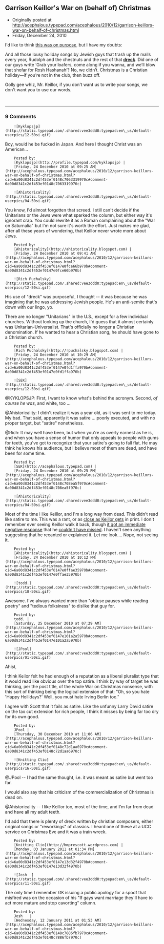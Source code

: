 ## Garrison Keillor's War on (behalf of) Christmas

 * Originally posted at http://acephalous.typepad.com/acephalous/2010/12/garrison-keillors-war-on-behalf-of-christmas.html
 * Friday, December 24, 2010



I'd like to think [this was on purpose](http://articles.baltimoresun.com/2009-12-16/news/bal-op.keillor16dec16\_1\_silent-night-unitarian-christmas), but I have my doubts:

And all those lousy holiday songs by Jewish guys that trash up the malls every year, Rudolph and the chestnuts and the rest of that **[dreck](http://dictionary.reference.com/browse/dreck)**. Did one of our guys write ‘Grab your loafers, come along if you wanna, and we’ll blow that shofar for Rosh Hashanah’? No, we didn’t. Christmas is a Christian holiday—if you’re not in the club, then buzz off.

Golly gee whiz, Mr. Keillor, if you don't want us to write your songs, we don't want you to use our words.

 

		

* * *

### 9 Comments 

		

                
[]()

	

		![Kyklopsjp](http://static.typepad.com/.shared:vee3ddd0:typepad:en\_us/default-userpics/12-50si.gif)
	

	

		

Boy, would he be fucked in Japan. And here I thought Christ was an American...

	

		Posted by:
		[Kyklopsjp](http://profile.typepad.com/kyklopsjp) |
		[Friday, 24 December 2010 at 09:25 AM](http://acephalous.typepad.com/acephalous/2010/12/garrison-keillors-war-on-behalf-of-christmas.html?cid=6a00d8341c2df453ef0148c7063319970c#comment-6a00d8341c2df453ef0148c7063319970c)

[]()

	

		![Ahistoricality](http://static.typepad.com/.shared:vee3ddd0:typepad:en\_us/default-userpics/04-50si.gif)
	

	

		

You know, I'd almost forgotten that screed. I still can't decide if the Unitarians or the Jews were what sparked the column, but either way it's ignorant crap. You could rewrite it as a Roman complaining about the "War on Saturnalia" but I'm not sure it's worth the effort. Just makes me glad, after all these years of wondering, that Keillor never wrote more about Jews. 

	

		Posted by:
		[Ahistoricality](http://ahistoricality.blogspot.com) |
		[Friday, 24 December 2010 at 09:41 AM](http://acephalous.typepad.com/acephalous/2010/12/garrison-keillors-war-on-behalf-of-christmas.html?cid=6a00d8341c2df453ef0147e0fce66b970b#comment-6a00d8341c2df453ef0147e0fce66b970b)

[]()

	

		![Rich Puchalsky](http://static.typepad.com/.shared:vee3ddd0:typepad:en\_us/default-userpics/12-50si.gif)
	

	

		

His use of "dreck" was purposeful, I thought -- it was because he was imagining that he was addressing Jewish people.  He's an anti-semite that's down with our lingo, yo.

There are no longer "Unitarians" in the U.S., except for a few individual churches.  Without looking up the church, I'd guess that it almost certainly was Unitarian-Universalist.  That's officially no longer a Christian denomination.  If he wanted to hear a Christian song, he should have gone to a Christian church.  

	

		Posted by:
		[Rich Puchalsky](http://rpuchalsky.blogspot.com) |
		[Friday, 24 December 2010 at 10:29 AM](http://acephalous.typepad.com/acephalous/2010/12/garrison-keillors-war-on-behalf-of-christmas.html?cid=6a00d8341c2df453ef0147e0fd1ffa970b#comment-6a00d8341c2df453ef0147e0fd1ffa970b)

[]()

	

		![SEK](http://static.typepad.com/.shared:vee3ddd0:typepad:en\_us/default-userpics/12-50si.gif)
	

	

		

@KYKLOPSJP: First, I want to know what's behind the acronym.  Second, _of course he was_, and white, too ...

@Ahistoricality: I didn't realize it was a year old, as it was sent to me today.  My bad.  That said, apparently it was satire ... poorly executed, and with no proper target, but "satire" nonetheless.

@Rich: It may well have been, but when you're as overly earnest as he is, and when you have a sense of humor that only appeals to people with gums for teeth, you've got to recognize that your satire's going to fall flat.  He may think he knows his audience, but I believe most of them are dead, and have been for some time.

	

		Posted by:
		[SEK](http://acephalous.typepad.com) |
		[Friday, 24 December 2010 at 09:25 PM](http://acephalous.typepad.com/acephalous/2010/12/garrison-keillors-war-on-behalf-of-christmas.html?cid=6a00d8341c2df453ef0148c708ea5f970c#comment-6a00d8341c2df453ef0148c708ea5f970c)

[]()

	

		![Ahistoricality](http://static.typepad.com/.shared:vee3ddd0:typepad:en\_us/default-userpics/04-50si.gif)
	

	

		

Most of the time I like Keillor, and I'm a long way from dead. This didn't read like satire to me. This was a rant, or as [close as Keillor gets](http://www.palibandaily.com/2009/12/21/garrison-keillor-gets-into-christmas-spirit-with-anti-semitic-tirade/) in print. I don't remember ever seeing Keillor walk it back, though [it got an immediate negative response](http://www.tabletmag.com/scroll/22606/garrison-keillor-doesn%!E(MISSING)2%99t-like-jews-writing-christmas-songs/) that he [couldn't have missed](http://www.tcdailyplanet.net/blog/karen-hollish/keillor-christmas-and-jews-funny-or-not). I haven't seen anything suggesting that he recanted or explained it. Let me look.... Nope, not seeing it.

	

		Posted by:
		[Ahistoricality](http://ahistoricality.blogspot.com) |
		[Friday, 24 December 2010 at 10:12 PM](http://acephalous.typepad.com/acephalous/2010/12/garrison-keillors-war-on-behalf-of-christmas.html?cid=6a00d8341c2df453ef0147e0ffae35970b#comment-6a00d8341c2df453ef0147e0ffae35970b)

[]()

	

		![todd.](http://static.typepad.com/.shared:vee3ddd0:typepad:en\_us/default-userpics/10-50si.gif)
	

	

		

Awesome. I've always wanted more than "obtuse pauses while reading poetry" and "tedious folksiness" to dislike that guy for.

	

		Posted by:
		todd. |
		[Saturday, 25 December 2010 at 07:29 AM](http://acephalous.typepad.com/acephalous/2010/12/garrison-keillors-war-on-behalf-of-christmas.html?cid=6a00d8341c2df453ef0147e101a2a5970b#comment-6a00d8341c2df453ef0147e101a2a5970b)

[]()

	

		![JPool](http://static.typepad.com/.shared:vee3ddd0:typepad:en\_us/default-userpics/01-50si.gif)
	

	

		

Ahist,

I think Keilor felt he had enough of a reputation as a liberal pluralist type that it would read like obvious over the top satire.  I think by way of target he was thinking, per the post title, of the whole War on Christmas nonsense, with this sort of thinking being the logical extension of that: "Oh, so you hate 'Happy Hollidays?' Well, you must hate Irving Berlin too."

I agree with Scott that it fails as satire.  Like the unfunny Larry David satire on the tax cut extension for rich people, I think it misses by being far too dry for its own good.

	

		Posted by:
		JPool |
		[Thursday, 30 December 2010 at 11:06 AM](http://acephalous.typepad.com/acephalous/2010/12/garrison-keillors-war-on-behalf-of-christmas.html?cid=6a00d8341c2df453ef0148c72d1aa6970c#comment-6a00d8341c2df453ef0148c72d1aa6970c)

[]()

	

		![Knitting Clio](http://static.typepad.com/.shared:vee3ddd0:typepad:en\_us/default-userpics/16-50si.gif)
	

	

		

@JPool -- I had the same thought, i.e. it was meant as satire but went too far.    

I would also say that his criticism of the commercialization of Christmas is dead on. 

@Ahistoricality -- I like Keillor too, most of the time, and I'm far from dead and have all my adult teeth.

I'd add that there is plenty of dreck written by christian composers, either original songs or "reworkings" of classics.  I heard one of these at a UCC service on Christmas Eve and it was a train wreck.

	

		Posted by:
		[Knitting Clio](http://hmprescott.wordpress.com) |
		[Monday, 03 January 2011 at 01:34 PM](http://acephalous.typepad.com/acephalous/2010/12/garrison-keillors-war-on-behalf-of-christmas.html?cid=6a00d8341c2df453ef0147e13d32f4970b#comment-6a00d8341c2df453ef0147e13d32f4970b)

[]()

	

		![Josh  ](http://static.typepad.com/.shared:vee3ddd0:typepad:en\_us/default-userpics/11-50si.gif)
	

	

		

The only time I remember GK issuing a public apology for a spoof that misfired was on the occasion of his "If gays want marriage they'll have to act more mature and stop cavorting" column.

	

		Posted by:
		Josh   |
		[Wednesday, 12 January 2011 at 01:53 AM](http://acephalous.typepad.com/acephalous/2010/12/garrison-keillors-war-on-behalf-of-christmas.html?cid=6a00d8341c2df453ef0148c7886fb7970c#comment-6a00d8341c2df453ef0148c7886fb7970c)

		

        